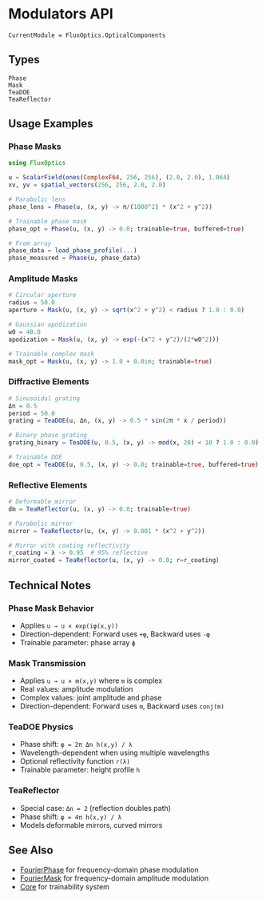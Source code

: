 # Modulators API

```@meta
CurrentModule = FluxOptics.OpticalComponents
```

## Types

```@docs
Phase
Mask
TeaDOE
TeaReflector
```

## Usage Examples

### Phase Masks

```julia
using FluxOptics

u = ScalarField(ones(ComplexF64, 256, 256), (2.0, 2.0), 1.064)
xv, yv = spatial_vectors(256, 256, 2.0, 2.0)

# Parabolic lens
phase_lens = Phase(u, (x, y) -> π/(1000^2) * (x^2 + y^2))

# Trainable phase mask
phase_opt = Phase(u, (x, y) -> 0.0; trainable=true, buffered=true)

# From array
phase_data = load_phase_profile(...)
phase_measured = Phase(u, phase_data)
```

### Amplitude Masks

```julia
# Circular aperture
radius = 50.0
aperture = Mask(u, (x, y) -> sqrt(x^2 + y^2) < radius ? 1.0 : 0.0)

# Gaussian apodization
w0 = 40.0
apodization = Mask(u, (x, y) -> exp(-(x^2 + y^2)/(2*w0^2)))

# Trainable complex mask
mask_opt = Mask(u, (x, y) -> 1.0 + 0.0im; trainable=true)
```

### Diffractive Elements

```julia
# Sinusoidal grating
Δn = 0.5
period = 50.0
grating = TeaDOE(u, Δn, (x, y) -> 0.5 * sin(2π * x / period))

# Binary phase grating
grating_binary = TeaDOE(u, 0.5, (x, y) -> mod(x, 20) < 10 ? 1.0 : 0.0)

# Trainable DOE
doe_opt = TeaDOE(u, 0.5, (x, y) -> 0.0; trainable=true, buffered=true)
```

### Reflective Elements

```julia
# Deformable mirror
dm = TeaReflector(u, (x, y) -> 0.0; trainable=true)

# Parabolic mirror
mirror = TeaReflector(u, (x, y) -> 0.001 * (x^2 + y^2))

# Mirror with coating reflectivity
r_coating = λ -> 0.95  # 95% reflective
mirror_coated = TeaReflector(u, (x, y) -> 0.0; r=r_coating)
```

## Technical Notes

### Phase Mask Behavior
- Applies `u → u × exp(iφ(x,y))`
- Direction-dependent: Forward uses `+φ`, Backward uses `-φ`
- Trainable parameter: phase array `ϕ`

### Mask Transmission
- Applies `u → u × m(x,y)` where `m` is complex
- Real values: amplitude modulation
- Complex values: joint amplitude and phase
- Direction-dependent: Forward uses `m`, Backward uses `conj(m)`

### TeaDOE Physics
- Phase shift: `φ = 2π Δn h(x,y) / λ`
- Wavelength-dependent when using multiple wavelengths
- Optional reflectivity function `r(λ)`
- Trainable parameter: height profile `h`

### TeaReflector
- Special case: `Δn = 2` (reflection doubles path)
- Phase shift: `φ = 4π h(x,y) / λ`
- Models deformable mirrors, curved mirrors

## See Also

- [FourierPhase](@ref) for frequency-domain phase modulation
- [FourierMask](@ref) for frequency-domain amplitude modulation
- [Core](../core/index.md) for trainability system
